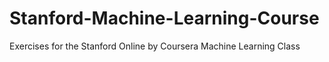 # Stanford-Machine-Learning-Course
Exercises for the Stanford Online by Coursera Machine Learning Class
